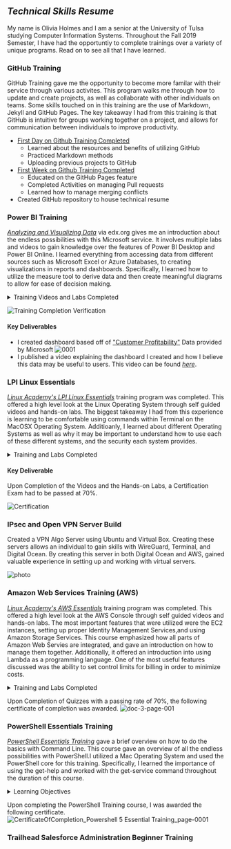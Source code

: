 ## _Technical Skills Resume_

My name is Olivia Holmes and I am a senior at the University of Tulsa studying Computer Information Systems. Throughout the Fall 2019 Semester, I have had the opportuntiy to complete trainings over a variety of unique programs. Read on to see all that I have learned. 


### GitHub Training
GitHub Training gave me the opportunity to become more familar with their service through various activites. This program walks me through how to update and create projects, as well as collaborate with other individuals on teams. Some skills touched on in this training are the use of Markdown, Jekyll and GitHub Pages. The key takeaway I had from this training is that GitHub is intuitive for groups working together on a project, and allows for communication between individuals to improve productivity. 

  - [First Day on Github Training Completed](https://lab.github.com/githubtraining/paths/first-day-on-github) 
     - Learned about the resources and benefits of utilizing GitHub
     - Practiced Markdown methods
     - Uploading previous projects to GitHub 
  - [First Week on Github Training Completed](https://lab.github.com/githubtraining/paths/first-week-on-github)
     - Educated on the GitHub Pages feature 
     - Completed Activities on managing Pull requests
     - Learned how to manage merging conflicts 
  - Created GitHub repository to house technical resume  


### Power BI Training 
[_Analyzing and Visualizing Data_](https://courses.edx.org/courses/course-v1:Microsoft+DAT207x+2T2019/course/) via edx.org gives me an introduction about the endless possibilities with this Microsoft service. It involves multiple labs and videos to gain knowledge over the features of Power BI Desktop and Power BI Online. I learned everything from accessing data from different sources such as Microsoft Excel or Azure Databases, to creating visualizations in reports and dashboards. Specifically, I learned how to utilize the measure tool to derive data and then create meaningful diagrams to allow for ease of decision making. 

<details>
<summary> Training Videos and Labs Completed </summary>
  <ul><li> Power BI Desktop Data Transformations </li>
    - Focused on improving data quality in order to make meaningful visualations <br>
    - Included typifying columnns, splitting columns, and merging queries 
  <li> Power BI Desktop Modeling  </li>
    - Emphasized how to utilize tables and data relationships <br>
    - Learned how to utilize the measure function for data to improve quality <br>
    - Created Calculated Columns based off of Data given <br>
  <li> Power BI Desktop Visualiztion </li>
    - Focused on how to best organize Data as it is imported, including <br>
      - How to Align Data <br>
      - Hierarchies within the Data <br>
      - Visual Relationships between Data <br>
  <li> Power BI Service </li>
    - Educated on how to feature Questions, Share a Dashbaord, and how to upload information onto the Power BI service 
  <li> Working with Excel </li>
    - Learned to import Excel Data
    - Demonstarted ability to Connect to an Excel workbook via OneDrive for Business
  <li> Direct Connectivity </li>
    - Educated users on muliple different connection types including SQL Database, SSAS Connector, and SAP HANA
  <li> Developer API </li>
    - Focused on how developers can use Power BI to help them with their projects
  <li> Mobile App </li>
    - Learned about the capabilities of Power BI on Apple and Android products 
  </ul>
  </details> 


![Training Completion Verification](https://user-images.githubusercontent.com/54654991/65929035-e87bca00-e3c5-11e9-90ec-5ceb307854f6.jpg)



#### Key Deliverables 
 - I created dashboard based off of ["Customer Profitability"](https://docs.microsoft.com/en-us/power-bi/sample-customer-profitability) Data provided by Microsoft 
 ![0001](https://user-images.githubusercontent.com/54654991/65926661-f62c5200-e3bb-11e9-8fd8-102b2bd97321.jpg)
 - I published a video explaining the dashboard I created and how I believe this data may be useful to users. This video can be found [_here_](https://youtu.be/aT6eyjUjpxE). 
 
 
### LPI Linux Essentials 
[_Linux Academy's LPI Linux Essentials_](https://linuxacademy.com/cp/modules/view/id/346) training program was completed. This offered a high level look at the Linux Operating System through self guided videos and hands-on labs. The biggest takeaway I had from this experience is learning to be comfortable using commands within Terminal on the MacOSX Operating System. Additioanly, I learned about different Operating Systems as well as why it may be important to understand how to use each of these different systems, and the security each system provides. 
 
 <details>
  <summary>Training and Labs Completed </summary>
 <ul><li> Linux Community and a Career in Open Source</li>
     - Linux Evolution and Operating Systems <br>
     - Major Open-Source Applications <br>
     - Open Source Software and Licensing  <br>
     - ICT Skills and Working in Linux <br>
  <li> Finding your Way on a Linux System </li>
     - Command Line Basics <br>
     - Using the Command Line to Get Help <br>
     - Using Directories and Listing Files <br>
     - Creating, Moving, and Deleting Files <br>
  <li> The Power of the Command Line </li>
     - Archiving Files on Command Line <br>
     - Searching and Extraacting Data from Files <br>
     - Turing COmmands into a Script <br>
  <li> The Linux Operating System </li>
     - Choosing an Operating Systme <br>
     - Understanding Computer Hardware <br>
     - Where Data is Stored <br>
     - Your Computer on the Network <br>
  <li> Security and File Permissions </li>
     - Basic Security and Identifiying User Types <br>
     - Creating Groups and Users <br>
     - Managing File Permissions and Ownership <br>
     - Special Directories and Files <br>
  </ul> 
  </details>

#### Key Deliverable 
Upon Completion of the Videos and the Hands-on Labs, a Certification Exam had to be passed at 70%.
  
![Certification](https://user-images.githubusercontent.com/54654991/66728605-81213980-ee0b-11e9-98bc-1de44efd9607.png)



### IPsec and Open VPN Server Build 
Created a VPN Algo Server using Ubuntu and Virtual Box. Creating these servers allows an individual to gain skills with WireGuard, Terminal, and Digital Ocean. By creating this server in both Digital Ocean and AWS, gained valuable experience in setting up and working with virtual servers. 

![photo](https://user-images.githubusercontent.com/54654991/67241754-a1f41b00-f419-11e9-84c8-9cd6911450bd.jpg)
 

### Amazon Web Services Training (AWS) 
[_Linux Academy's AWS Essentials_](https://linuxacademy.com/cp/modules/view/id/241?redirect_uri=https://app.linuxacademy.com/search?query=AWS%20Essent) training program was completed. This offered a high level look at the AWS Console through self guided videos and hands-on labs. The most important features that were utilized were the EC2 instances, setting up proper Identity Management Services,and using Amazon Storage Services. This course emphasized how all parts of Amazon Web Servies are integrated, and gave an introduction on how to manage them together. Additionally, it offered an introduction into using Lambda as a programming language. One of the most useful features discussed was the ability to set control limits for billing in order to minimize costs. 

 <details>
  <summary>Training and Labs Completed </summary>
 <ul><li> Account Basics </li>
     - AWS Free Tier <br>
     - Create an Account <br>
     - Navigating the AWS Console <br>
     - Creating a Billing Alarm <br>
     - AWS Documentation <br>
  <li> Managing AWS with Users, Groups and Roles </li>
     - What is IAM? <br>
     - IAM Initial Setup and Configuration <br>
     - IAM Users and Policies <br>
     - IAM Groups and Policies <br>
     - IAM Roles <br>
  <li> Networking Services and Community </li>
     - AWS Global Infrastructure<br>
     - VPC Basics <br>
     - Internet Gateways (IGW) <br>
     - Rout Tables (RTs) <br>
     - Network Access Control List (NACLs) <br>
     - Subnets <br>
     - Availability Zones <br>
  <li> Compute Services </li>
     - EC2 Basics <br>
     - Amazon Machine Images (AMIs) <br>
     - Instance Types <br>
     - Elastic Block Storage (EBS) <br>
     - Security Groups <br>
     - IP Addressing <br>
     - Launching and Using an EC2 Instance <br>
     - Connecting to an EC2 Instance from a Windows PC <br>
  <li> Security and File Permissions </li>
     - Basic Security and Identifiying User Types <br>
     - Creating Groups and Users <br>
     - Managing File Permissions and Ownership <br>
     - Special Directories and Files <br>
  <li> Compute Services </li>
     - EC2 Basics <br>
     - Amazon Machine Images (AMIs) <br>
     - Instance Types <br>
     - Elastic Block Storage (EBS) <br>
     - Security Groups <br>
     - IP Addressing <br>
     - Launching and Using an EC2 Instance <br>
     - Connecting to an EC2 Instance from a Windows PC <br>
  <li> Storage Services </li>
     - S3 Basics <br>
     - Buckets and Objects <br>
     - Storage Classes <br>
     - Object Lifecycles <br>
     - Permissions <br>
     - Object Versioning <br>
  <li> Database Services </li>
     - RDS and DynamoDB Bascias <br>
     - Provisioning a RDS (MySQL) <br>
  <li> Monitoring, Alerts and Notifications </li>
     - SNS Bascis <br>
     - Using SNS <br>
     - Introduction to Management Tools <br>
     - CloudWatch Basics <br>
     - CloudWatch Metrics and Alarms <br>
     - CloudTrail - Basics br>
  <li> Load Balancing, Elasticity, and Scalability </li>
     - ELB Basics <br>
     - Creating an ELB <br>
     - Introduction to Auto Scaling <br>
     - Auto Scaling Basics <br>
     - Using Auto Scaling <br>
     - Introduction to Route 53 <br>
     - Route 53 Basics <br>
     - Using Route 53 <br>
     - CloudFront Basics <br>
  <li> Serverless Compute </li>
     - Introduction to Lambda <br>
     - Lambda Basics <br>
     - Lambda Test <br>
  </ul> 
</details>

Upon Completion of Quizzes with a passing rate of 70%, the following certificate of completion was awarded. 
![doc-3-page-001](https://user-images.githubusercontent.com/54654991/68060558-e1025600-fcce-11e9-80e2-dfac3dcb88c6.jpg)



### PowerShell Essentials Training
[_PowerShell Essentials Training_](https://www.linkedin.com/learning/powershell-5-essential-training) gave a brief overview on how to do the basics with Command Line. This course gave an overview of all the endless possibilities with PowerShell.I utilized a Mac Operating System and used the PowerShell core for this training. Specifically, I learned the importance of using the get-help and worked with the get-service command throughout the duration of this course. 

<details>
  <summary>Learning Objectives </summary>
 <ul><li>Installing Windows Management Framework 5 
 <li> Running commands (cmdlets)
 <li>Discovering commands</li>
 <li>Understanding cmdlet syntax</li>
 <li>Resolving terse commands</li>
 <li>Finding and using local modules</li>
 <li>Working with files, printers, CSVs, and XML in the pipeline</li>
 <li>Selecting, sorting, and filtering object data</li>
 <li>Creating scripts</li>
 <li>Automating tasks</li>
 <li>Using PowerShell remoting</li> 
</details> 

Upon completing the PowerShell Training course, I was awarded the following certificate. 
![CertificateOfCompletion_Powershell 5 Essential Training_page-0001](https://user-images.githubusercontent.com/54654991/69014102-5bc4a580-094c-11ea-898c-25530023d433.jpg)


### Trailhead Salesforce Administration Beginner Training



